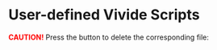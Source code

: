 # User-defined Vivide Scripts

<span style="color: red; font-weight: bold;">CAUTION!</span>
Press the button to delete the corresponding file:

<script>
let scriptFolder = lively4url + '/src/client/vivide/scripts/';

(async () => {
  let autoGenerated = /[0-9abcdef]{8}-[0-9abcdef]{4}-[0-9abcdef]{4}-[0-9abcdef]{4}-[0-9abcdef]{12}\.js$/;
  let deleteFunctions = [];
  let folder = JSON.parse(await lively.files.statFile(scriptFolder));
  let fileNames = folder.contents
    .filter(({ type }) => type === 'file')
    .map(({ name }) => name)
    .filter(name => autoGenerated.test(name));
  let buttonList = fileNames.map(name => {
    let urlString = scriptFolder + name;
    let del = async evt => {
      let delResponse = await fetch(urlString, { method: 'DELETE' });
      if (delResponse.status === 200) {
        lively.success(`deleted file ${name}`);
        button.remove();
        deleteFunctions = deleteFunctions.filter(df => df !== del);
      } else {
        lively.notify("could not properly delete " + urlString, (await delResponse.text()));
      }
    }
    deleteFunctions.push(del);
    let button = <button click={del}><span style="color: red; font-weight: bold;">Delete:</span> {urlString}</button>;

    return button;
  });
  
  let deleteAllScriptsButton = <button click={async evt => {
    await Promise.all(deleteFunctions.map(f => f()));
    lively.success('removed all scripts');
  }}><span style="color: red; font-weight: bold;">DELETE ALL SCRIPTS!</span></button>;

  return <div>
    {deleteAllScriptsButton}
    <div>{...buttonList}</div>
  </div>;
})();
</script>